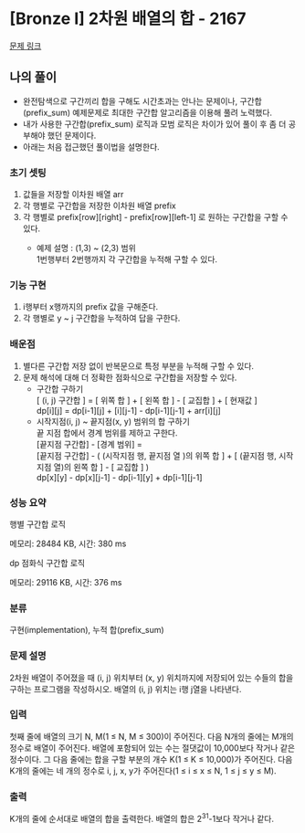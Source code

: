 # [Bronze I] 2차원 배열의 합 - 2167 

[문제 링크](https://www.acmicpc.net/problem/2167) 

## 나의 풀이
<ul>
 <li> 완전탐색으로 구간끼리 합을 구해도 시간초과는 안나는 문제이나, 구간합(prefix_sum) 예제문제로 최대한 구간합 알고리즘을 이용해 풀려 노력했다.</li>
 <li> 내가 사용한 구간합(prefix_sum) 로직과 모범 로직은 차이가 있어 풀이 후 좀 더 공부해야 했던 문제이다. </li>
 <li> 아래는 처음 접근했던 풀이법을 설명한다. </li>
</ul> 
 
### 초기 셋팅
<ol>
 <li> 값들을 저장할 이차원 배열 arr </li>
 <li> 각 행별로 구간합을 저장한 이차원 배열 prefix </li>
 <li> 각 행별로 prefix[row][right] - prefix[row][left-1] 로 원하는 구간합을 구할 수 있다. </li>
 <ul>
  <li> 
   예제 설명 : (1,3) ~ (2,3) 범위 <br>
   1번행부터 2번행까지 각 구간합을 누적해 구할 수 있다.
  </li>   
 </ul>
</ol>

### 기능 구현 
<ol>
	<li> i행부터 x행까지의 prefix 값을 구해준다. </li>
	<li> 각 행별로 y ~ j 구간합을 누적하여 답을 구한다. </li>
</ol>
	
### 배운점
<ol>
	<li> 별다른 구간합 저장 없이 반복문으로 특정 부분을 누적해 구할 수 있다.	</li>
	<li> 
  문제 해석에 대해 더 정확한 점화식으로 구간합을 저장할 수 있다.
  <ul>
   <li> 
    구간합 구하기 <br>
    [ (i, j) 구간합 ] = [ 위쪽 합 ] + [ 왼쪽 합 ] - [ 교집합 ] + [ 현재값 ] <br>
    dp[i][j] = dp[i-1][j] + [i][j-1] - dp[i-1][j-1] + arr[i][j]
   </li>
   <li>
    시작지점(i, j) ~ 끝지점(x, y) 범위의 합 구하기 <br>
    끝 지점 합에서 경계 범위를 제하고 구한다. <br>
    [끝지점 구간합] - [경계 범위] = <br> 	   
    [끝지점 구간합] - ( (시작지점 행, 끝지점 열 )의 위쪽 합 ] + [ (끝지점 행, 시작지점 열)의 왼쪽 합 ] - [ 교집합 ] )  <br>
    dp[x][y] - dp[x][j-1] - dp[i-1][y] + dp[i-1][j-1]
   </li>    
  </ul>
 </li>	
</ol>


### 성능 요약
<p> 행별 구간합 로직 </p>
메모리: 28484 KB, 시간:	380 ms

<p> dp 점화식 구간합 로직 </p>
메모리: 29116 KB, 시간: 376 ms


### 분류

구현(implementation), 누적 합(prefix_sum)

### 문제 설명

<p>2차원 배열이 주어졌을 때 (i, j) 위치부터 (x, y) 위치까지에 저장되어 있는 수들의 합을 구하는 프로그램을 작성하시오. 배열의 (i, j) 위치는 i행 j열을 나타낸다.</p>

### 입력 

 <p>첫째 줄에 배열의 크기 N, M(1 ≤ N, M ≤ 300)이 주어진다. 다음 N개의 줄에는 M개의 정수로 배열이 주어진다. 배열에 포함되어 있는 수는 절댓값이 10,000보다 작거나 같은 정수이다. 그 다음 줄에는 합을 구할 부분의 개수 K(1 ≤ K ≤ 10,000)가 주어진다. 다음 K개의 줄에는 네 개의 정수로 i, j, x, y가 주어진다(1 ≤ i ≤ x ≤ N, 1 ≤ j ≤ y ≤ M).</p>

### 출력 

 <p>K개의 줄에 순서대로 배열의 합을 출력한다. 배열의 합은 2<sup>31</sup>-1보다 작거나 같다.</p>

